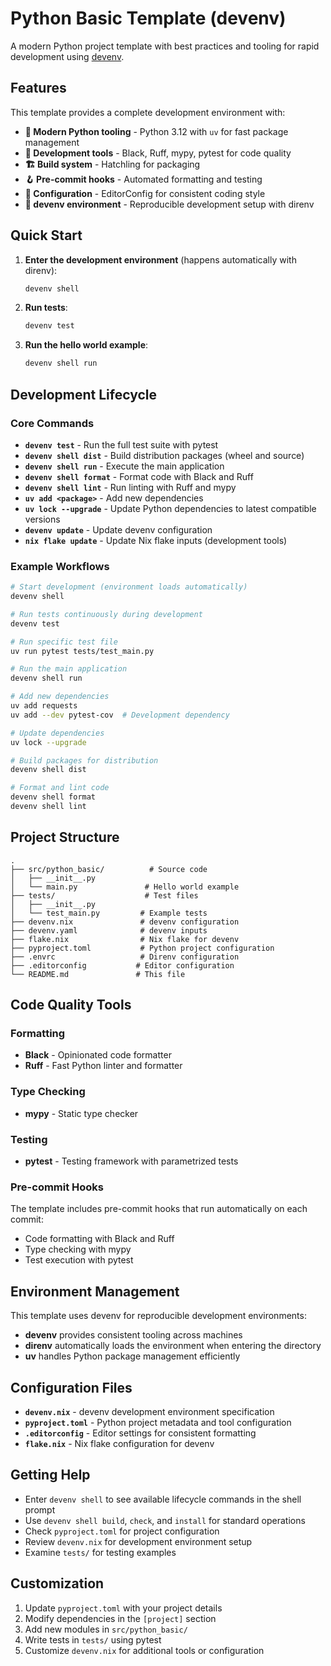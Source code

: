 
# Python Basic Template (devenv)

A modern Python project template with best practices and tooling for rapid development using [devenv](https://github.com/cachix/devenv).

## Features

This template provides a complete development environment with:

- **🚀 Modern Python tooling** - Python 3.12 with `uv` for fast package management
- **🔧 Development tools** - Black, Ruff, mypy, pytest for code quality
- **🏗️ Build system** - Hatchling for packaging
- **🪝 Pre-commit hooks** - Automated formatting and testing
- **📝 Configuration** - EditorConfig for consistent coding style
- **🔄 devenv environment** - Reproducible development setup with direnv

## Quick Start

1. **Enter the development environment** (happens automatically with direnv):
   ```bash
   devenv shell
   ```

2. **Run tests**:
   ```bash
   devenv test
   ```

3. **Run the hello world example**:
   ```bash
   devenv shell run
   ```

## Development Lifecycle

### Core Commands

- **`devenv test`** - Run the full test suite with pytest
- **`devenv shell dist`** - Build distribution packages (wheel and source)
- **`devenv shell run`** - Execute the main application
- **`devenv shell format`** - Format code with Black and Ruff
- **`devenv shell lint`** - Run linting with Ruff and mypy
- **`uv add <package>`** - Add new dependencies
- **`uv lock --upgrade`** - Update Python dependencies to latest compatible versions
- **`devenv update`** - Update devenv configuration
- **`nix flake update`** - Update Nix flake inputs (development tools)

### Example Workflows

```bash
# Start development (environment loads automatically)
devenv shell

# Run tests continuously during development
devenv test

# Run specific test file
uv run pytest tests/test_main.py

# Run the main application
devenv shell run

# Add new dependencies
uv add requests
uv add --dev pytest-cov  # Development dependency

# Update dependencies
uv lock --upgrade

# Build packages for distribution
devenv shell dist

# Format and lint code
devenv shell format
devenv shell lint
```

## Project Structure

```
.
├── src/python_basic/          # Source code
│   ├── __init__.py
│   └── main.py               # Hello world example
├── tests/                    # Test files
│   ├── __init__.py
│   └── test_main.py         # Example tests
├── devenv.nix               # devenv configuration
├── devenv.yaml              # devenv inputs
├── flake.nix                # Nix flake for devenv
├── pyproject.toml           # Python project configuration
├── .envrc                   # Direnv configuration
├── .editorconfig           # Editor configuration
└── README.md               # This file
```

## Code Quality Tools

### Formatting
- **Black** - Opinionated code formatter
- **Ruff** - Fast Python linter and formatter

### Type Checking
- **mypy** - Static type checker

### Testing
- **pytest** - Testing framework with parametrized tests

### Pre-commit Hooks
The template includes pre-commit hooks that run automatically on each commit:
- Code formatting with Black and Ruff
- Type checking with mypy
- Test execution with pytest

## Environment Management

This template uses devenv for reproducible development environments:

- **devenv** provides consistent tooling across machines
- **direnv** automatically loads the environment when entering the directory
- **uv** handles Python package management efficiently

## Configuration Files

- **`devenv.nix`** - devenv development environment specification
- **`pyproject.toml`** - Python project metadata and tool configuration
- **`.editorconfig`** - Editor settings for consistent formatting
- **`flake.nix`** - Nix flake configuration for devenv

## Getting Help

- Enter `devenv shell` to see available lifecycle commands in the shell prompt
- Use `devenv shell build`, `check`, and `install` for standard operations
- Check `pyproject.toml` for project configuration
- Review `devenv.nix` for development environment setup
- Examine `tests/` for testing examples

## Customization

1. Update `pyproject.toml` with your project details
2. Modify dependencies in the `[project]` section
3. Add new modules in `src/python_basic/`
4. Write tests in `tests/` using pytest
5. Customize `devenv.nix` for additional tools or configuration
